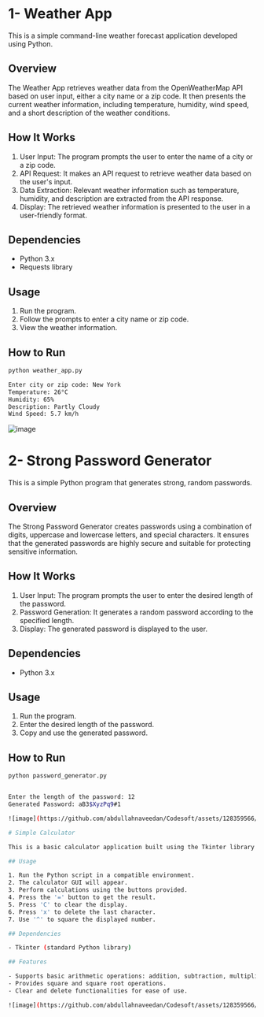 # 1- Weather App

This is a simple command-line weather forecast application developed using Python.

## Overview

The Weather App retrieves weather data from the OpenWeatherMap API based on user input, either a city name or a zip code. It then presents the current weather information, including temperature, humidity, wind speed, and a short description of the weather conditions.

## How It Works

1. User Input: The program prompts the user to enter the name of a city or a zip code.
2. API Request: It makes an API request to retrieve weather data based on the user's input.
3. Data Extraction: Relevant weather information such as temperature, humidity, and description are extracted from the API response.
4. Display: The retrieved weather information is presented to the user in a user-friendly format.

## Dependencies

- Python 3.x
- Requests library

## Usage

1. Run the program.
2. Follow the prompts to enter a city name or zip code.
3. View the weather information.

## How to Run

```bash
python weather_app.py

Enter city or zip code: New York
Temperature: 26°C
Humidity: 65%
Description: Partly Cloudy
Wind Speed: 5.7 km/h
```
![image](https://github.com/abdullahnaveedan/Codesoft/assets/128359566/60f07b45-2f0a-403a-9c4e-cf5d11a9ca33)



# 2- Strong Password Generator

This is a simple Python program that generates strong, random passwords.

## Overview

The Strong Password Generator creates passwords using a combination of digits, uppercase and lowercase letters, and special characters. It ensures that the generated passwords are highly secure and suitable for protecting sensitive information.

## How It Works

1. User Input: The program prompts the user to enter the desired length of the password.
2. Password Generation: It generates a random password according to the specified length.
3. Display: The generated password is displayed to the user.

## Dependencies

- Python 3.x

## Usage

1. Run the program.
2. Enter the desired length of the password.
3. Copy and use the generated password.

## How to Run

```bash
python password_generator.py


Enter the length of the password: 12
Generated Password: aB3$XyzPq9#1

![image](https://github.com/abdullahnaveedan/Codesoft/assets/128359566/2e1e7373-e061-4cd6-bf70-bd00b5cdfa45)

# Simple Calculator

This is a basic calculator application built using the Tkinter library in Python.

## Usage

1. Run the Python script in a compatible environment.
2. The calculator GUI will appear.
3. Perform calculations using the buttons provided.
4. Press the '=' button to get the result.
5. Press 'C' to clear the display.
6. Press 'x' to delete the last character.
7. Use '^' to square the displayed number.

## Dependencies

- Tkinter (standard Python library)

## Features

- Supports basic arithmetic operations: addition, subtraction, multiplication, and division.
- Provides square and square root operations.
- Clear and delete functionalities for ease of use.

![image](https://github.com/abdullahnaveedan/Codesoft/assets/128359566/b457bb5b-0bd1-4889-a9a3-05bc94e539c6)
